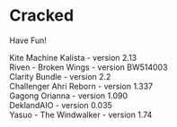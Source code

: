 # Cracked
Have Fun!

Kite Machine Kalista - version 2.13  
Riven - Broken Wings - version BW514003  
Clarity Bundle - version 2.2  
Challenger Ahri Reborn - version 1.337  
Gagong Orianna - version 1.090  
DeklandAIO - version 0.035  
Yasuo - The Windwalker - version 1.74